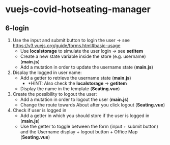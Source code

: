 
# vuejs-covid-hotseating-manager
## 6-login

 1. Use the input and submit button to login the user -> see https://v3.vuejs.org/guide/forms.html#basic-usage
	- Use **localstorage** to simulate the user login -> see **setItem**
	- Create a new state variable inside the store (e.g. username) (**main.js**)
	- Add a mutation in order to update the username state (**main.js**)
 2. Display the logged in user name:
	- Add a getter to retrieve the username state (**main.js**)
		- *HINT: Also check the **localstorage** -> **getitem**
	- Display the name in the template (**Seating.vue**)
 3. Create the possibility to logout the user:
	 - Add a mutation in order to logout the user (**main.js**)
	 - Change the route towards About after you click logout (**Seating.vue**)
 4.  Check if user is logged in
	 -  Add a getter in which you should store if the user is logged in (**main.js**)
	 - Use the getter to toggle between the form (input + submit button) and the Username display + logout button + Office Map (**Seating.vue**)